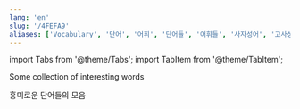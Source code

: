 ```yaml
---
lang: 'en'
slug: '/4FEFA9'
aliases: ['Vocabulary', '단어', '어휘', '단어들', '어휘들', '사자성어', '고사성어', '영단어']
---
```


import Tabs from '@theme/Tabs';
import TabItem from '@theme/TabItem';

<Tabs groupId='lang' queryString>
<TabItem value='en' label='English 🇺🇸' lang='en-US' default>
<div lang='en-US'>

Some collection of interesting words

</div>
</TabItem>
<TabItem value='ko' label='한국어 🇰🇷' lang='ko-KR'>
<div lang='ko-KR'>

흥미로운 단어들의 모음

</div>
</TabItem>
</Tabs>
